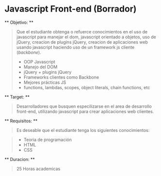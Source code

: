 Javascript Front-end (Borrador)
===============================

** Objetivo: **

> Que el estudiante obtenga o refuerce conocimientos en el uso de javascript para manejar el dom, javascript orientado a objetos, uso de jQuery, creacion de plugins jQuery, creacion de aplicaciones web usando javascript haciendo uso de un framework js cliente (*backbone*).
>
>* OOP Javascript
>* Manejo del DOM
>* jQuery + plugins jQuery
>* Frameworks clientes como Backbone
>* Mejores prácticas JS
>* functions, lambdas, scopes, object literals, chain functions, etc

** Target: **

> Desarrolladores que busquen especilizarse en el area de desarrollo front-end, utilizando javascript para crear aplicaciones web clientes.

** Requisitos: **

> Es deseable que el estudiante tenga los siguientes conocimientos:

>* Teoria de programación
>* HTML
>* CSS

** Duracion: **

> 25 Horas academicas